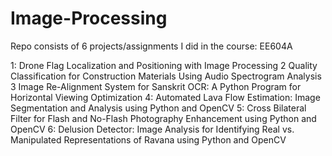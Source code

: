 # Image-Processing
Repo consists of 6 projects/assignments I did in the course: EE604A

1: Drone Flag Localization and Positioning with Image Processing
2 Quality Classification for Construction Materials Using Audio Spectrogram Analysis
3 Image Re-Alignment System for Sanskrit OCR: A Python Program for Horizontal Viewing Optimization
4: Automated Lava Flow Estimation: Image Segmentation and Analysis using Python and OpenCV
5: Cross Bilateral Filter for Flash and No-Flash Photography Enhancement using Python and OpenCV
6: Delusion Detector: Image Analysis for Identifying Real vs. Manipulated Representations of Ravana using Python and OpenCV


